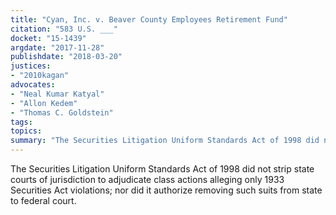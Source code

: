 ```yaml
---
title: "Cyan, Inc. v. Beaver County Employees Retirement Fund"
citation: "583 U.S. ___"
docket: "15-1439"
argdate: "2017-11-28"
publishdate: "2018-03-20"
justices:
- "2010kagan"
advocates:
- "Neal Kumar Katyal"
- "Allon Kedem"
- "Thomas C. Goldstein"
tags:
topics:
summary: "The Securities Litigation Uniform Standards Act of 1998 did not strip state courts of jurisdiction to adjudicate class actions alleging only 1933 Securities Act violations; nor did it authorize removing such suits from state to federal court."
---
```

The Securities Litigation Uniform Standards Act of 1998 did not strip state courts of jurisdiction to adjudicate class actions alleging only 1933 Securities Act violations; nor did it authorize removing such suits from state to federal court.

